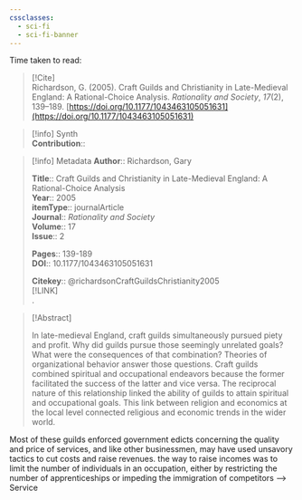 ```yaml
---
cssclasses:
  - sci-fi
  - sci-fi-banner
---
```


Time taken to read: 
> [!Cite]  
> Richardson, G. (2005). Craft Guilds and Christianity in Late-Medieval England: A Rational-Choice Analysis. _Rationality and Society_, _17_(2), 139–189. [https://doi.org/10.1177/1043463105051631](https://doi.org/10.1177/1043463105051631)

> [!info] Synth  
>**Contribution**::

>[!info]  Metadata
> **Author**:: Richardson, Gary</br>  
>    
> **Title**:: Craft Guilds and Christianity in Late-Medieval England: A Rational-Choice Analysis    
> **Year**:: 2005     
>**itemType**:: journalArticle    
>**Journal**:: *Rationality and Society*    
>**Volume**:: 17    
>**Issue**:: 2     
>    
>    
>     
> **Pages**:: 139-189    
>**DOI**:: 10.1177/1043463105051631    
>
> 
>    
> **Citekey**:: @richardsonCraftGuildsChristianity2005    
> [!LINK]   
>.

> [!Abstract]  
>  
> In late-medieval England, craft guilds simultaneously pursued piety and profit. Why did guilds pursue those seemingly unrelated goals? What were the consequences of that combination? Theories of organizational behavior answer those questions. Craft guilds combined spiritual and occupational endeavors because the former facilitated the success of the latter and vice versa. The reciprocal nature of this relationship linked the ability of guilds to attain spiritual and occupational goals. This link between religion and economics at the local level connected religious and economic trends in the wider world.  
>>  

Most of these guilds enforced government edicts concerning the quality and price of services, and like other businessmen, may have used unsavory tactics to cut costs and raise revenues. 
the way to raise incomes was to limit the number of individuals in an occupation, either by restricting the number of apprenticeships or impeding the immigration of competitors  --> Service